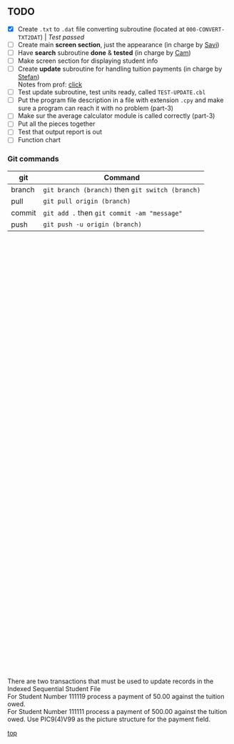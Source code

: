## TODO <a id="todo"></a>

- [x] Create `.txt` to `.dat` file converting subroutine (located at `000-CONVERT-TXT2DAT`) | _Test passed_
- [ ] Create main **screen section**, just the appearance (in charge by [Savi]())
- [ ] Have **search** subroutine **done** & **tested** (in charge by [Cam]())
- [ ] Make screen section for displaying student info
- [ ] Create **update** subroutine for handling tuition payments (in charge by [Stefan]())  
        Notes from prof: [click](#click)
- [ ] Test update subroutine, test units ready, called `TEST-UPDATE.cbl`
- [ ] Put the program file description in a file with extension `.cpy` and make sure a program can reach it with no problem (part-3)
- [ ] Make sur the average calculator module is called correctly (part-3)
- [ ] Put all the pieces together
- [ ] Test that output report is out 
- [ ] Function chart

### Git commands

git|Command
-|-
branch|`git branch (branch)` then `git switch (branch)`
pull|`git pull origin (branch)`
commit|`git add .` then `git commit -am "message"`
push|`git push -u origin (branch)`

<br></br><br></br><br></br><br></br><br></br><br></br><br></br><br></br><br></br></br><br></br><br></br><br></br><br></br><br></br><br></br><br></br><br></br><br></br><br></br><br></br><br></br><br></br><br></br><br></br><br></br><br></br><br></br><br></br>

<a id="click"></a>
There are two transactions that must be used to update records in the Indexed Sequential Student File   
        For Student Number 111119 process a payment of  50.00 against the tuition owed.    
        For Student Number 111111 process a payment of 500.00 against the tuition owed.
        Use PIC9(4)V99 as the picture structure for the payment field.

[top](#todo)

